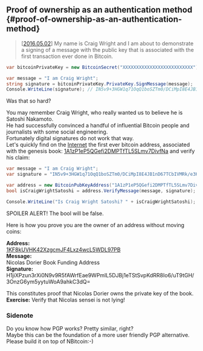 ## Proof of ownership as an authentication method {#proof-of-ownership-as-an-authentication-method}
> [[2016.05.02](https://www.youtube.com/watch?v=dZNtbAFnr-0)] My name is Craig Wright and I am about to demonstrate a signing of a message with the public key that is associated with the first transaction ever done in Bitcoin.  

```cs
var bitcoinPrivateKey = new BitcoinSecret("XXXXXXXXXXXXXXXXXXXXXXXXXX");

var message = "I am Craig Wright";
string signature = bitcoinPrivateKey.PrivateKey.SignMessage(message);
Console.WriteLine(signature); // IN5v9+3HGW1q71OqQ1boSZTm0/DCiMpI8E4JB1nD67TCbIVMRk/e3KrTT9GvOuu3NGN0w8R2lWOV2cxnBp + Of8c =
```  

Was that so hard?  

You may remember Craig Wright, who really wanted us to believe he is Satoshi Nakamoto.  
He had successfully convinced a handful of influential Bitcoin people and journalists with some social engineering.  
Fortunately digital signatures do not work that way.  
Let's quickly find on the [Internet](https://en.bitcoin.it/wiki/Genesis_block) the first ever bitcoin address, associated with the genesis book: [1A1zP1eP5QGefi2DMPTfTL5SLmv7DivfNa](https://blockchain.info/address/1A1zP1eP5QGefi2DMPTfTL5SLmv7DivfNa) and verify his claim:  

```cs
var message = "I am Craig Wright";
var signature = "IN5v9+3HGW1q71OqQ1boSZTm0/DCiMpI8E4JB1nD67TCbIVMRk/e3KrTT9GvOuu3NGN0w8R2lWOV2cxnBp+Of8c=";

var address = new BitcoinPubKeyAddress("1A1zP1eP5QGefi2DMPTfTL5SLmv7DivfNa");
bool isCraigWrightSatoshi = address.VerifyMessage(message, signature);

Console.WriteLine("Is Craig Wright Satoshi? " + isCraigWrightSatoshi);
```  

SPOILER ALERT! The bool will be false.   

Here is how you prove you are the owner of an address without moving coins:  

**Address:**  
[1KF8kUVHK42XzgcmJF4Lxz4wcL5WDL97PB](https://blockchain.info/address/1KF8kUVHK42XzgcmJF4Lxz4wcL5WDL97PB)  
**Message:**  
Nicolas Dorier Book Funding Address  
**Signature:**  
H1jiXPzun3rXi0N9v9R5fAWrfEae9WPmlL5DJBj1eTStSvpKdRR8Io6/uT9tGH/3OnzG6ym5yytuWoA9ahkC3dQ=  

This constitutes proof that Nicolas Dorier owns the private key of the book.  
**Exercise:** Verify that Nicolas sensei is not lying!  

### Sidenote
Do you know how PGP works? Pretty similar, right?  
Maybe this can be the foundation of a more user friendly PGP alternative.  
Please build it on top of NBitcoin:-)